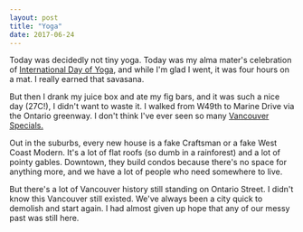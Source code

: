 ```yaml
---
layout: post
title: "Yoga"
date: 2017-06-24
---
```


Today was decidedly not tiny yoga. Today was my alma mater's celebration of <a href="http://idayofyoga.org/">International Day of Yoga</a>, and while I'm glad I went, it was four hours on a mat. I really earned that savasana.

But then I drank my juice box and ate my fig bars, and it was such a nice day (27C!), I didn't want to waste it. I walked from W49th to Marine Drive via the Ontario greenway. I don't think I've ever seen so many <a href="https://en.m.wikipedia.org/wiki/Vancouver_Special">Vancouver Specials.</a>

Out in the suburbs, every new house is a fake Craftsman or a fake West Coast Modern. It's a lot of flat roofs (so dumb in a rainforest) and a lot of pointy gables. Downtown, they build condos because there's no space for anything more, and we have a lot of people who need somewhere to live.

But there's a lot of Vancouver history still standing on Ontario Street. I didn't know this Vancouver still existed. We've always been a city quick to demolish and start again. I had almost given up hope that any of our messy past was still here.
